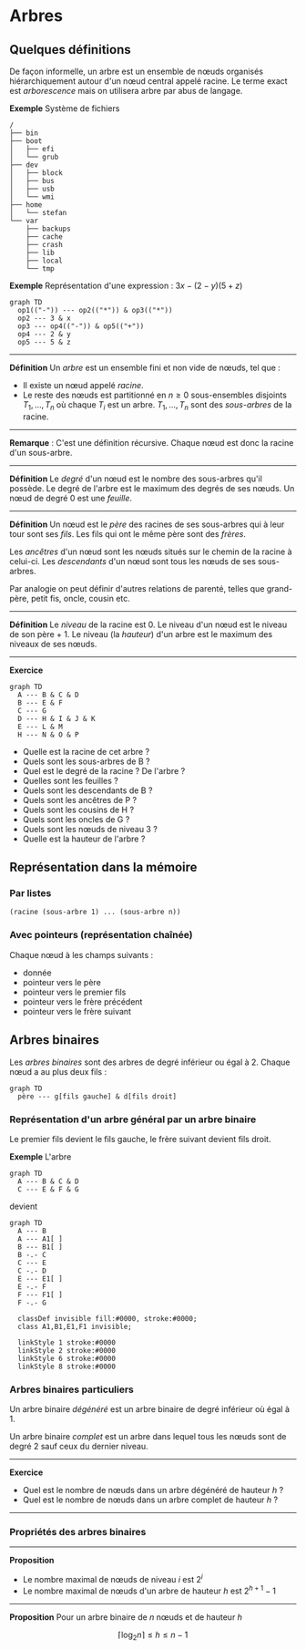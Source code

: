 # Arbres

## Quelques définitions

De façon informelle, un arbre est un ensemble de nœuds organisés hiérarchiquement autour d'un nœud central appelé racine. Le terme exact est *arborescence* mais on utilisera arbre par abus de langage.

**Exemple** Système de fichiers

```
/
├── bin
├── boot
│   ├── efi
│   └── grub
├── dev
│   ├── block
│   ├── bus
│   ├── usb
│   └── wmi
├── home
│   └── stefan
└── var
    ├── backups
    ├── cache
    ├── crash
    ├── lib
    ├── local
    └── tmp
```

**Exemple** Représentation d'une expression : $`3x - (2-y)(5 + z)`$

```mermaid
graph TD
  op1(("-")) --- op2(("*")) & op3(("*"))
  op2 --- 3 & x
  op3 --- op4(("-")) & op5(("+"))
  op4 --- 2 & y
  op5 --- 5 & z
```

---

**Définition** Un *arbre* est un ensemble fini et non vide de nœuds, tel que :
  - Il existe un nœud appelé *racine*.
  - Le reste des nœuds est partitionné en $`n \ge 0`$ sous-ensembles disjoints $`T_1,\dots,T_n`$ où chaque $`T_i`$ est un arbre. $`T_1,\dots,T_n`$ sont des *sous-arbres* de la racine.  

---


**Remarque** : C'est une définition récursive. Chaque nœud est donc la racine d'un sous-arbre.

---

**Définition** Le *degré* d'un nœud est le nombre des sous-arbres qu'il possède. Le degré de l'arbre est le maximum des degrés de ses nœuds. Un nœud de degré 0 est une *feuille*.

---

**Définition** Un nœud est le *père* des racines de ses sous-arbres qui à leur tour sont ses *fils*. Les fils qui ont le même père sont des *frères*.

Les *ancêtres* d'un nœud sont les nœuds situés sur le chemin de la racine à celui-ci. Les *descendants* d'un nœud sont tous les nœuds de ses sous-arbres.

Par analogie on peut définir d'autres relations de parenté, telles que grand-père, petit fis, oncle, cousin etc.

---

**Définition** Le *niveau* de la racine est 0. Le niveau d'un nœud est le niveau de son père + 1. Le niveau (la *hauteur*) d'un arbre est le maximum des niveaux de ses nœuds.

---

**Exercice**

```mermaid
graph TD
  A --- B & C & D
  B --- E & F
  C --- G
  D --- H & I & J & K
  E --- L & M
  H --- N & O & P
```

  * Quelle est la racine de cet arbre ?
  * Quels sont les sous-arbres de B ?
  * Quel est le degré de la racine ? De l'arbre ?
  * Quelles sont les feuilles ?
  * Quels sont les descendants de B ?
  * Quels sont les ancêtres de P ?
  * Quels sont les cousins de H ?
  * Quels sont les oncles de G ?
  * Quels sont les nœuds de niveau 3 ?
  * Quelle est la hauteur de l'arbre ?

## Représentation dans la mémoire

### Par listes

```
(racine (sous-arbre 1) ... (sous-arbre n))
```

### Avec pointeurs (représentation chaînée)

Chaque nœud à les champs suivants :
  - donnée
  - pointeur vers le père
  - pointeur vers le premier fils
  - pointeur vers le frère précédent
  - pointeur vers le frère suivant

## Arbres binaires

Les *arbres binaires* sont des arbres de degré inférieur ou égal à 2. Chaque nœud a au plus deux fils :

```mermaid
graph TD
  père --- g[fils gauche] & d[fils droit]
```

### Représentation d'un arbre général par un arbre binaire

Le premier fils devient le fils gauche, le frère suivant devient fils droit.

**Exemple** L'arbre

```mermaid
graph TD
  A --- B & C & D
  C --- E & F & G
```

devient

```mermaid
graph TD
  A --- B
  A --- A1[ ]
  B --- B1[ ]
  B -.- C
  C --- E
  C -.- D
  E --- E1[ ]
  E -.- F
  F --- F1[ ]
  F -.- G

  classDef invisible fill:#0000, stroke:#0000;
  class A1,B1,E1,F1 invisible;

  linkStyle 1 stroke:#0000
  linkStyle 2 stroke:#0000
  linkStyle 6 stroke:#0000
  linkStyle 8 stroke:#0000
```

### Arbres binaires particuliers

Un arbre binaire *dégénéré* est un arbre binaire de degré inférieur où égal à 1.

Un arbre binaire *complet* est un arbre dans lequel tous les nœuds sont de degré 2 sauf ceux du dernier niveau.

---

**Exercice**
  - Quel est le nombre de nœuds dans un arbre dégénéré de hauteur $`h`$ ?
  - Quel est le nombre de nœuds dans un arbre complet de hauteur $`h`$ ?

---


### Propriétés des arbres binaires

---

**Proposition**
  - Le nombre maximal de nœuds de niveau $`i`$ est $`2^i`$
  - Le nombre maximal de nœuds d'un arbre de hauteur $`h`$ est $`2^{h + 1} - 1`$

---

**Proposition** Pour un arbre binaire de $`n`$ nœuds et de hauteur $`h`$

```math
\left\lceil \log_2 n \right\rceil \le h \le n - 1
```
